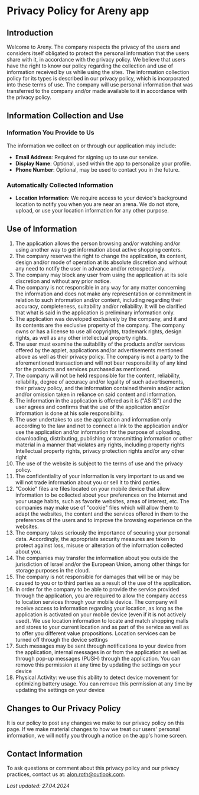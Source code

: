 # Privacy Policy for Areny app

## Introduction
Welcome to Areny.
The company respects the privacy of the users and considers itself obligated to protect the personal information that the users share with it, in accordance with the privacy policy. We believe that users have the right to know our policy regarding the collection and use of information received by us while using the sites. The information collection policy for its types is described in our privacy policy, which is incorporated into these terms of use. The company will use personal information that was transferred to the company and/or made available to it in accordance with the privacy policy.

## Information Collection and Use

### Information You Provide to Us
The information we collect on or through our application may include:
- **Email Address**: Required for signing up to use our service.
- **Display Name**: Optional, used within the app to personalize your profile.
- **Phone Number**: Optional, may be used to contact you in the future.

### Automatically Collected Information
- **Location Information**: We require access to your device's background location to notify you when you are near an arena. We do not store, upload, or use your location information for any other purpose.

## Use of Information
1. The application allows the person browsing and/or watching and/or using another way to get information about active shopping centers.
2. The company reserves the right to change the application, its content, design and/or mode of operation at its absolute discretion and without any need to notify the user in advance and/or retrospectively.
3. The company may block any user from using the application at its sole discretion and without any prior notice.
4. The company is not responsible in any way for any matter concerning the information and does not make any representation or commitment in relation to such information and/or content, including regarding their accuracy, completeness, suitability and/or reliability. It will be clarified that what is said in the application is preliminary information only.
5. The application was developed exclusively by the company, and it and its contents are the exclusive property of the company. The company owns or has a license to use all copyrights, trademark rights, design rights, as well as any other intellectual property rights.
6. The user must examine the suitability of the products and/or services offered by the applet, applications and/or advertisements mentioned above as well as their privacy policy. The company is not a party to the aforementioned transaction and will not bear responsibility of any kind for the products and services purchased as mentioned.
7. The company will not be held responsible for the content, reliability, reliability, degree of accuracy and/or legality of such advertisements, their privacy policy, and the information contained therein and/or action and/or omission taken in reliance on said content and information.
8. The information in the application is offered as it is ("AS IS") and the user agrees and confirms that the use of the application and/or information is done at his sole responsibility.
9. The user undertakes to use the application and information only according to the law and not to connect a link to the application and/or use the application and/or information for the purpose of uploading, downloading, distributing, publishing or transmitting information or other material in a manner that violates any rights, including property rights Intellectual property rights, privacy protection rights and/or any other right
10. The use of the website is subject to the terms of use and the privacy policy.
11. The confidentiality of your information is very important to us and we will not trade information about you or sell it to third parties.
12. "Cookie" files are files located on your mobile device that allow information to be collected about your preferences on the Internet and your usage habits, such as favorite websites, areas of interest, etc. The companies may make use of "cookie" files which will allow them to adapt the websites, the content and the services offered in them to the preferences of the users and to improve the browsing experience on the websites.
13. The company takes seriously the importance of securing your personal data. Accordingly, the appropriate security measures are taken to protect against loss, misuse or alteration of the information collected about you.
14. The companies may transfer the information about you outside the jurisdiction of Israel and/or the European Union, among other things for storage purposes in the cloud.
15. The company is not responsible for damages that will be or may be caused to you or to third parties as a result of the use of the application.
16. In order for the company to be able to provide the service provided through the application, you are required to allow the company access to location services through your mobile device. The company will receive access to information regarding your location, as long as the application is activated on your mobile device (even if it is not actively used). We use location information to locate and match shopping malls and stores to your current location and as part of the service as well as to offer you different value propositions. Location services can be turned off through the device settings
17. Such messages may be sent through notifications to your device from the application, internal messages in or from the application as well as through pop-up messages (PUSH) through the application. You can remove this permission at any time by updating the settings on your device
18. Physical Activity:  we use this ability to detect device movement for optimizing battery usage. You can remove this permission at any time by updating the settings on your device


## Changes to Our Privacy Policy
It is our policy to post any changes we make to our privacy policy on this page. If we make material changes to how we treat our users' personal information, we will notify you through a notice on the app's home screen.

## Contact Information
To ask questions or comment about this privacy policy and our privacy practices, contact us at: alon.roth@outlook.com.

_Last updated: 27.04.2024_

